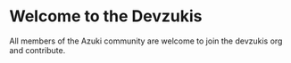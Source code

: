 # Welcome to the Devzukis
All members of the Azuki community are welcome to join the devzukis org and contribute.
